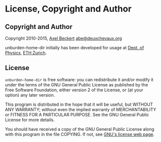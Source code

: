License, Copyright and Author
=============================

Copyright and Author
--------------------

Copyright 2010-2015, [Axel Beckert](https://axel.beckert.ch/) <abe@deuxchevaux.org>

unburden-home-dir initially has been developed for usage at
[Dept. of Physics](https://www.phys.ethz.ch/),
[ETH Zurich](https://www.ethz.ch/).


License
-------

`unburden-home-dir` is free software: you can redistribute it and/or
modify it under the terms of the GNU General Public License as
published by the Free Software Foundation, either version 2 of the
License, or (at your option) any later version.

This program is distributed in the hope that it will be useful, but
WITHOUT ANY WARRANTY; without even the implied warranty of
MERCHANTABILITY or FITNESS FOR A PARTICULAR PURPOSE.  See the GNU
General Public License for more details.

You should have received a copy of the GNU General Public License
along with this program in the file COPYING.  If not, see
[GNU's license web page](https://www.gnu.org/licenses/).
